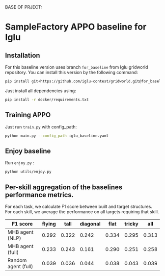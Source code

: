  BASE OF PRJECT: 
# SampleFactory APPO baseline for Iglu


## Installation
For this baseline version uses branch ```for_baseline``` from Iglu gridworld repository. You can install this version by the following command:

```bash
pip install git+https://github.com/iglu-contest/gridworld.git@for_baseline
```

Just install all dependencies using:
```bash
pip install -r docker/requirements.txt
```

## Training APPO
Just run ```train.py``` with config_path:
```bash
python main.py --config_path iglu_baseline.yaml
```
## Enjoy baseline
Run ```enjoy.py``` :
```bash
python utils/enjoy.py
```

## Per-skill aggregation of the baselines performance metrics. 
For each task, we calculate F1 score between built and target structures. 
For each skill, we average the performance on all targets requiring that skill.

| F1 score        | flying |tall |diagonal | flat   | tricky | all  |
|-----------------| ----- | -----| -------|--------|-------|------|
| MHB agent (NLP) | 0.292 | 0.322 | 0.242  |  0.334 | 0.295 | 0.313 |
| MHB agent (full)| 0.233 |0.243  | 0.161  |0.290   |  0.251|  0.258|
| Random agent (full)| 0.039|0.036  | 0.044  |0.038   |  0.043|  0.039|

